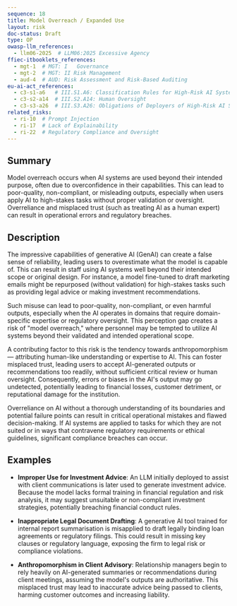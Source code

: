```yaml
---
sequence: 18
title: Model Overreach / Expanded Use
layout: risk
doc-status: Draft
type: OP
owasp-llm_references:
  - llm06-2025  # LLM06:2025 Excessive Agency
ffiec-itbooklets_references:
  - mgt-1  # MGT: I   Governance
  - mgt-2  # MGT: II Risk Management
  - aud-4  # AUD: Risk Assessment and Risk-Based Auditing
eu-ai-act_references:
  - c3-s1-a6   # III.S1.A6: Classification Rules for High-Risk AI Systems
  - c3-s2-a14  # III.S2.A14: Human Oversight
  - c3-s3-a26  # III.S3.A26: Obligations of Deployers of High-Risk AI Systems
related_risks:
  - ri-10  # Prompt Injection
  - ri-17  # Lack of Explainability
  - ri-22  # Regulatory Compliance and Oversight
---
```


## Summary

Model overreach occurs when AI systems are used beyond their intended purpose, often due to overconfidence in their capabilities. This can lead to poor-quality, non-compliant, or misleading outputs, especially when users apply AI to high-stakes tasks without proper validation or oversight. Overreliance and misplaced trust (such as treating AI as a human expert) can result in operational errors and regulatory breaches.

## Description

The impressive capabilities of generative AI (GenAI) can create a false sense of reliability, leading users to overestimate what the model is capable of. This can result in staff using AI systems well beyond their intended scope or original design. For instance, a model fine-tuned to draft marketing emails might be repurposed (without validation) for high-stakes tasks such as providing legal advice or making investment recommendations.

Such misuse can lead to poor-quality, non-compliant, or even harmful outputs, especially when the AI operates in domains that require domain-specific expertise or regulatory oversight. This perception gap creates a risk of "model overreach," where personnel may be tempted to utilize AI systems beyond their validated and intended operational scope.

A contributing factor to this risk is the tendency towards anthropomorphism — attributing human-like understanding or expertise to AI. This can foster misplaced trust, leading users to accept AI-generated outputs or recommendations too readily, without sufficient critical review or human oversight. Consequently, errors or biases in the AI's output may go undetected, potentially leading to financial losses, customer detriment, or reputational damage for the institution.

Overreliance on AI without a thorough understanding of its boundaries and potential failure points can result in critical operational mistakes and flawed decision-making. If AI systems are applied to tasks for which they are not suited or in ways that contravene regulatory requirements or ethical guidelines, significant compliance breaches can occur.

## Examples

* **Improper Use for Investment Advice**:
  An LLM initially deployed to assist with client communications is later used to generate investment advice. Because the model lacks formal training in financial regulation and risk analysis, it may suggest unsuitable or non-compliant investment strategies, potentially breaching financial conduct rules.

* **Inappropriate Legal Document Drafting**:
  A generative AI tool trained for internal report summarisation is misapplied to draft legally binding loan agreements or regulatory filings. This could result in missing key clauses or regulatory language, exposing the firm to legal risk or compliance violations.

* **Anthropomorphism in Client Advisory**:
  Relationship managers begin to rely heavily on AI-generated summaries or recommendations during client meetings, assuming the model's outputs are authoritative. This misplaced trust may lead to inaccurate advice being passed to clients, harming customer outcomes and increasing liability.

